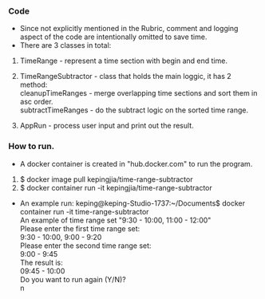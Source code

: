### Code

- Since not explicitly mentioned in the Rubric, comment and logging aspect of the code are intentionally omitted to save time.
- There are 3 classes in total:

1. TimeRange - represent a time section with begin and end time.

2. TimeRangeSubtractor - class that holds the main loggic, it has 2 method:   
cleanupTimeRanges - merge overlapping time sections and sort them in asc order.   
subtractTimeRanges - do the subtract logic on the sorted time range.   
3. AppRun - process user input and print out the result.

### How to run.

- A docker container is created in "hub.docker.com" to run the program.   
1. $  docker image pull kepingjia/time-range-subtractor   
2. $ docker container run -it kepingjia/time-range-subtractor   

- An example run:
keping@keping-Studio-1737:~/Documents$ docker container run -it time-range-subtractor   
An example of time range set "9:30 - 10:00, 11:00 - 12:00"   
Please enter the first time range set:   
9:30 - 10:00, 9:00 - 9:20   
Please enter the second time range set:   
9:00 - 9:45   
The result is:   
09:45 - 10:00   
Do you want to run again (Y/N)?   
n   
